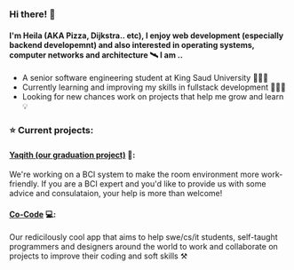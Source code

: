 ### Hi there! 👾

#### I'm Heila (AKA Pizza, Dijkstra.. etc), I enjoy web development (especially backend developemnt) and also interested in operating systems, computer networks and architecture 🛰️ I am ..


- A senior software engineering student at King Saud University 👩🏻‍💻
- Currently learning and improving my skills in fullstack development 🧗🏻‍♂️
- Looking for new chances work on projects that help me grow and learn 💡


### ⭐  Current projects:

#### [Yaqith (our graduation project)](https://github.com/Heila-Almogren/Yaqith)  🧠:
We're working on a BCI system to make the room environment more work-friendly. If you are a BCI expert and you'd like to provide us with some advice and consulataion, your help is more than welcome!
      
      
#### [Co-Code](https://github.com/CocodeApp)  💻:
Our redicilously cool app that aims to help swe/cs/it students, self-taught programmers and designers around the world to work and collaborate on projects to improve their coding and soft skills ⚒️
